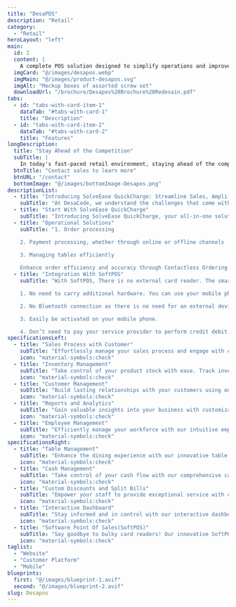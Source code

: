 ```yaml
---
title: "DesaPOS"
description: "Retail" 
category: 
  - "Retail" 
heroLayout: "left"
main:
  id: 2
  content: |
    A complete POS solution designed to simplify operations and improve the customer experience. With real-time transaction tracking, reliable inventory management, and customizable reports, businesses can optimize efficiency and drive growth.
  imgCard: "@/images/desapos.webp"
  imgMain: "@/images/product-desapos.svg"
  imgAlt: "Mockup boxes of assorted screw set"
  downloadUrl: "/brochure/Desapos%20Brochure%20Redesain.pdf"
tabs:
  - id: "tabs-with-card-item-1"
    dataTab: "#tabs-with-card-1"
    title: "Description"
  - id: "tabs-with-card-item-2"
    dataTab: "#tabs-with-card-2"
    title: "Features"
longDescription:
  title: "Stay Ahead of the Competition"
  subTitle: |
    In today's fast-paced retail environment, staying ahead of the competition is essential. Our POS system evolves with your business, offering scalability, flexibility, and advanced features to meet your unique needs. Embrace innovation and future-proof your business with our cutting-edge solution.
  btnTitle: "Contact sales to learn more"
  btnURL: "/contact"
  bottomImage: "@/images/bottomImage-Desapos.png"
descriptionList:
  - title: "Introducing SolveEase QuickCharge: Streamline Sales, Amplify Success with Our POS Solutions."
    subTitle: "At DesaCode, we understand the challenges that come with managing a successful retail operation. That's why we've developed cutting-edge Point of Sale (POS) solutions designed to streamline your business processes, boost sales, and enhance customer satisfaction."
  - title: "Start With SolveEase QuickCharge"
    subTitle: "Introducing SolveEase QuickCharge, your all-in-one solution for all sizes of businesses. Utilize SolveEase QuickCharge to efficiently manage your brick-and-mortar business operations, while leveraging actionable insights derived from transaction data to drive sales growth and enhance scalability."
  - title: "Operational Solutions"
    subTitle: "1. Order processing

    2. Payment processing, whether through online or offline channels 
    
    3. Managing tables efficiently

    Enhance order efficiency and accuracy through Contactless Ordering via Mobile Wallet Payments."
  - title: "Integration With SoftPOS"
    subTitle: "With SoftPOS, There is no external card reader. The smartphone or tablet itself works as a POS terminal without an external card reader. There are many benefits of SoftPOS:

    1. No need to carry additional hardware. You can use your mobile phone. 

    2. No Bluetooth connection as there is no need for an external device to communicate. 

    3. Easily be activated on your mobile phone. 

    4. Don’t need to pay your service provider to perform credit debit transactions because SoftPOS don’t need an external device." 
specificationsLeft:
  - title: "Sales Process with Customer"
    subTitle: "Effortlessly manage your sales process and engage with customers like never before. From initial inquiry to final purchase, our system facilitates smooth interactions, driving sales and  customer satisfaction."
    icon: "material-symbols:check"
  - title: "Inventory Management"
    subTitle: "Take control of your product stock with ease. Track inventory levels in real-time and streamline purchasing from suppliers to ensure you always have what you need on hand."
    icon: "material-symbols:check"
  - title: "Customer Management"
    subTitle: "Build lasting relationships with your customers using our robust database management tools. Create personalized loyalty programs and keep track of valuable customer data to enhance engagement and drive repeat business."
    icon: "material-symbols:check"
  - title: "Reports and Analytics"
    subTitle: "Gain valuable insights into your business with customizable reports and powerful analytics tools. Identify trends, monitor performance, and make informed decisions to drive growth and profitability."
    icon: "material-symbols:check"
  - title: "Employee Management"
    subTitle: "Efficiently manage your workforce with our intuitive employee management features. From tracking data to managing schedules, our system simplifies every aspect of employee administration."
    icon: "material-symbols:check"
specificationsRight:
  - title: "Table Management"
    subTitle: "Enhance the dining experience with our innovative table management capabilities. Customers can conveniently scan QR codes to place orders and make payments via mobile wallet, streamlining operations and improving customer satisfaction."
    icon: "material-symbols:check"
  - title: "Cash Management"
    subTitle: "Take control of your cash flow with our comprehensive cash management tools. Easily open and close cashiers, input initial cash for the day, and ensure accurate accounting every time."
    icon: "material-symbols:check"
  - title: "Custom Discounts and Split Bills"
    subTitle: "Empower your staff to provide exceptional service with custom discounts and split bill options. Tailor promotions to meet individual customer needs and accommodate group payments with ease."
    icon: "material-symbols:check"
  - title: "Interactive Dashboard"
    subTitle: "Stay informed and in control with our interactive dashboard. Monitor key metrics, track performance in real-time, and make data-driven decisions with confidence."
    icon: "material-symbols:check"
  - title: "Software Point Of Sales(SoftPOS)"
    subTitle: "Say goodbye to bulky card readers! Our innovative SoftPOS technology turns smartphones and tablets into fully functional POS terminals, offering convenience and flexibility without the need for external hardware. "
    icon: "material-symbols:check"
taglist: 
  - "Website"
  - "Customer Platform"
  - "Mobile"
blueprints:
  first: "@/images/blueprint-1.avif"
  second: "@/images/blueprint-2.avif"
slug: Desapos  
---
```

